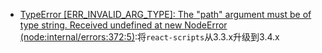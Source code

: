 - [TypeError [ERR_INVALID_ARG_TYPE]: The "path" argument must be of type string. Received undefined
    at new NodeError (node:internal/errors:372:5)](https://stackoverflow.com/questions/60234640/typeerror-err-invalid-arg-type-the-path-argument-must-be-of-type-string-re):将`react-scripts`从3.3.x升级到3.4.x